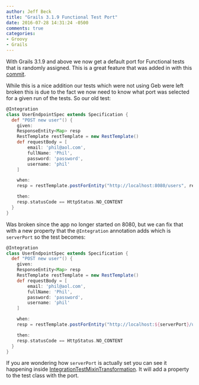 ```yaml
---
author: Jeff Beck
title: "Grails 3.1.9 Functional Test Port"
date: 2016-07-28 14:31:24 -0500
comments: true
categories:
- Groovy
- Grails
---
```


With Grails 3.1.9 and above we now get a default port for Functional tests that is randomly assigned. This is a great feature that was added in with this [commit](https://github.com/grails/grails-core/commit/0532f0cef10990c651c01300007458cba9efff86).

While this is a nice addition our tests which were not using Geb were left broken this is due to the fact we now need to know what port was selected for a given run of the tests. So our old test:

```groovy
@Integration
class UserEndpointSpec extends Specification {  
  def "POST new user"() {
    given:
    ResponseEntity<Map> resp
    RestTemplate restTemplate = new RestTemplate()
    def requestBody = [
        email: 'phil@aol.com',
        fullName: 'Phil',
        password: 'password',
        username: 'phil'
    ]

    when:
    resp = restTemplate.postForEntity("http://localhost:8080/users", requestBody, Map)

    then:
    resp.statusCode == HttpStatus.NO_CONTENT
  }
}
```

Was broken since the app no longer started on 8080, but we can fix that with a new property that the `@Integration` annotation adds which is `serverPort` so the test becomes:

```groovy
@Integration
class UserEndpointSpec extends Specification {  
  def "POST new user"() {
    given:
    ResponseEntity<Map> resp
    RestTemplate restTemplate = new RestTemplate()
    def requestBody = [
        email: 'phil@aol.com',
        fullName: 'Phil',
        password: 'password',
        username: 'phil'
    ]

    when:
    resp = restTemplate.postForEntity("http://localhost:${serverPort}/users", requestBody, Map)

    then:
    resp.statusCode == HttpStatus.NO_CONTENT
  }
}
```

If you are wondering how `serverPort` is actually set you can see it happening inside [IntegrationTestMixinTransformation](https://github.com/grails/grails-core/blob/bf2b027b59890446844756ca3d3124d3d033ea8e/grails-plugin-testing/src/main/groovy/org/grails/compiler/injection/test/IntegrationTestMixinTransformation.groovy#L138). It will add a property to the test class with the port.
